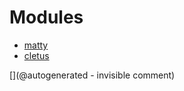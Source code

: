 
# Modules

* [matty](/matty/)
* [cletus](/retired/cletus/)


[](@autogenerated - invisible comment)